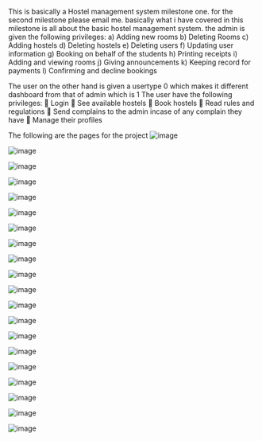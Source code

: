 This is basically a Hostel management system milestone one. for the second milestone please email me. 
basically what i have covered in this milestone is all about the basic hostel management system.
the admin is given the following privileges:
a)	Adding new rooms
b)	Deleting Rooms
c)	Adding hostels
d)	Deleting hostels
e)	Deleting users
f)	Updating user information
g)	Booking on behalf of the students
h)	Printing receipts
i)	Adding and viewing rooms
j)	Giving announcements
k)	Keeping record for payments
l)	Confirming and decline bookings


The user on the other hand is given a usertype 0 which makes it different dashboard from that of admin which is 1
The user have the following privileges:
	Login
	See available hostels
	Book hostels
	Read rules and regulations
	Send complains to the admin incase of any complain they have
	Manage their profiles


The following are the pages for the project
![image](https://user-images.githubusercontent.com/112067611/188542622-1541f4e3-3121-4356-a0ac-2744718cec80.png)


![image](https://user-images.githubusercontent.com/112067611/188542655-b21f0ec4-7905-40fd-9fff-82743d70f5ed.png)


![image](https://user-images.githubusercontent.com/112067611/188542693-a3942d45-7d92-4280-9687-3b6eb1a4f297.png)


![image](https://user-images.githubusercontent.com/112067611/188542728-9cf5ff00-eb15-449e-8398-eb6a7182d2a5.png)



![image](https://user-images.githubusercontent.com/112067611/188542747-1d6d0fb8-ba03-46fb-93af-c570061611c1.png)

![image](https://user-images.githubusercontent.com/112067611/188542767-392d79d5-a1fb-460a-9a00-4abb6ab54bfe.png)

![image](https://user-images.githubusercontent.com/112067611/188542795-bf74ffad-91af-4b2b-a23d-8d3169aea2cd.png)

![image](https://user-images.githubusercontent.com/112067611/188542816-531e7125-26ec-4c38-9a18-e8befff877f9.png)


![image](https://user-images.githubusercontent.com/112067611/188542832-a62c27a3-e7d9-4556-a186-9547a15f0b75.png)




![image](https://user-images.githubusercontent.com/112067611/188542907-475b6c22-40c5-4df9-9ace-2e45590fb7e0.png)

![image](https://user-images.githubusercontent.com/112067611/188542950-edaf437f-8dc1-4d35-b109-252da535e847.png)

![image](https://user-images.githubusercontent.com/112067611/188542976-fbf50c66-72f5-42c2-85ef-224b6233cc76.png)

![image](https://user-images.githubusercontent.com/112067611/188542998-b670f7e3-72e9-4c2a-b8c0-c80098cc3118.png)


![image](https://user-images.githubusercontent.com/112067611/188543038-7b59c257-b1c0-41d4-a7ec-3ae4062a8119.png)

![image](https://user-images.githubusercontent.com/112067611/188543058-f1faffd7-90b7-4f2c-bedf-99a0cdf4a75c.png)


![image](https://user-images.githubusercontent.com/112067611/188543077-5d3e9a35-7f16-464a-bdbb-0870bd8413c1.png)


![image](https://user-images.githubusercontent.com/112067611/188543116-30df9cda-ec77-41ee-848e-bb0a738c4fbd.png)


![image](https://user-images.githubusercontent.com/112067611/188543148-a18c05b7-040d-4a11-b3a2-347d5d92587b.png)

![image](https://user-images.githubusercontent.com/112067611/188543162-a3519684-838d-4dc4-9287-31a77be10a83.png)


![image](https://user-images.githubusercontent.com/112067611/188543184-645a4a84-3893-4eb1-bd8b-acaf1db40ac8.png)






